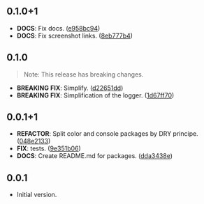 ## 0.1.0+1

 - **DOCS**: Fix docs. ([e958bc94](https://github.com/unger1984/trackit/commit/e958bc949c3e0cdbd874a85e8417d088d71f7934))
 - **DOCS**: Fix screenshot links. ([8eb777b4](https://github.com/unger1984/trackit/commit/8eb777b43da0a63ed9ec8d7cfe991e3ed2979917))

## 0.1.0

> Note: This release has breaking changes.

 - **BREAKING** **FIX**: Simplify. ([d22651dd](https://github.com/unger1984/trackit/commit/d22651ddf40fbb61dd996c7116e386fccc739fe8))
 - **BREAKING** **FIX**: Simplification of the logger. ([1d67ff70](https://github.com/unger1984/trackit/commit/1d67ff7013887a45b65c70ed8951ac00dbb7a247))

## 0.0.1+1

 - **REFACTOR**: Split color and console packages by DRY principe. ([048e2133](https://github.com/unger1984/trackit/commit/048e2133de2a6d37870bce6a1608b7b28696ab4c))
 - **FIX**: tests. ([9e351b06](https://github.com/unger1984/trackit/commit/9e351b0618485df3df82507b8f365ff6842159ea))
 - **DOCS**: Create README.md for packages. ([dda3438e](https://github.com/unger1984/trackit/commit/dda3438e0bf0cc60800ddc4489418e1fd032a7eb))

## 0.0.1

- Initial version.

